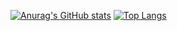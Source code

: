 [![Anurag's GitHub stats](https://github-readme-stats.vercel.app/api?username=Ishan-Neupane)](https://github.com/anuraghazra/github-readme-stats)
[![Top Langs](https://github-readme-stats.vercel.app/api/top-langs/?username=Ishan-Neupane&bg_color=000000)](https://github.com/anuraghazra/github-readme-stats)

